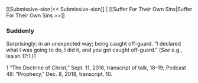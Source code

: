 [[Submissive-sion|<< Submissive-sion]]  |  [[Suffer For Their Own Sins|Suffer For Their Own Sins >>]]

### Suddenly
Surprisingly; in an unexpected way; being caught off-guard. “I declared what I was going to do, I did it, and you got caught off-guard.” (*See* e.g., Isaiah 17:1.)1



1 “The Doctrine of Christ,” Sept. 11, 2016, transcript of talk, 18–19; Podcast 48: “Prophecy,” Dec. 8, 2018, transcript, 10.